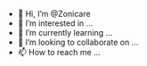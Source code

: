 - 👋 Hi, I’m @Zonicare
- 👀 I’m interested in ...
- 🌱 I’m currently learning ...
- 💞️ I’m looking to collaborate on ...
- 📫 How to reach me ...

<!---
Zonicare/Zonicare is a ✨ special ✨ repository because its `README.md` (this file) appears on your GitHub profile.
You can click the Preview link to take a look at your changes.
--->
